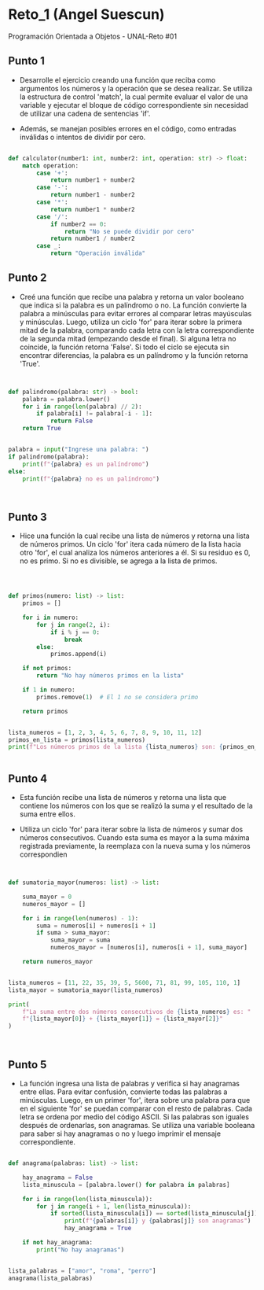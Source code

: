 # Reto_1 (Angel Suescun)
Programación Orientada a Objetos - UNAL-Reto #01

## Punto 1

- Desarrolle el ejercicio creando una función que reciba como argumentos los números y la operación que se desea realizar. Se utiliza la estructura de control 'match', la cual permite evaluar el valor de una variable y ejecutar el bloque de código correspondiente sin necesidad de utilizar una cadena de sentencias 'if'.

- Además, se manejan posibles errores en el código, como entradas inválidas o intentos de dividir por cero.
```python

def calculator(number1: int, number2: int, operation: str) -> float:
    match operation:
        case '+':
            return number1 + number2
        case '-':
            return number1 - number2
        case '*':
            return number1 * number2
        case '/':
            if number2 == 0:
                return "No se puede dividir por cero"
            return number1 / number2
        case _:
            return "Operación inválida"

```

## Punto 2
- Creé una función que recibe una palabra y retorna un valor booleano
que indica si la palabra es un palíndromo o no. La función convierte
la palabra a minúsculas para evitar errores al comparar letras
mayúsculas y minúsculas. Luego, utiliza un ciclo 'for' para iterar
sobre la primera mitad de la palabra, comparando cada letra con la
letra correspondiente de la segunda mitad (empezando desde el final).
Si alguna letra no coincide, la función retorna 'False'. Si todo el
ciclo se ejecuta sin encontrar diferencias, la palabra es un palíndromo
y la función retorna 'True'.

```python


def palindromo(palabra: str) -> bool:
    palabra = palabra.lower()
    for i in range(len(palabra) // 2):
        if palabra[i] != palabra[-i - 1]:
            return False
    return True


palabra = input("Ingrese una palabra: ")
if palindromo(palabra):
    print(f"{palabra} es un palíndromo")
else:
    print(f"{palabra} no es un palíndromo")




```

## Punto 3
- Hice una función la cual recibe una lista de números y retorna una lista
de números primos. Un ciclo 'for' itera cada número de la lista hacia
otro 'for', el cual analiza los números anteriores a él. Si su residuo
es 0, no es primo. Si no es divisible, se agrega a la lista de primos.

```python



def primos(numero: list) -> list:
    primos = []

    for i in numero:
        for j in range(2, i):
            if i % j == 0:
                break
        else:
            primos.append(i)

    if not primos:
        return "No hay números primos en la lista"

    if 1 in numero:
        primos.remove(1)  # El 1 no se considera primo

    return primos


lista_numeros = [1, 2, 3, 4, 5, 6, 7, 8, 9, 10, 11, 12]
primos_en_lista = primos(lista_numeros)
print(f"Los números primos de la lista {lista_numeros} son: {primos_en_lista}")



```

## Punto 4
- Esta función recibe una lista de números y retorna una lista que contiene los
números con los que se realizó la suma y el resultado de la suma entre ellos.

- Utiliza un ciclo 'for' para iterar sobre la lista de números y sumar dos números
consecutivos. Cuando esta suma es mayor a la suma máxima registrada previamente,
la reemplaza con la nueva suma y los números correspondien

```python


def sumatoria_mayor(numeros: list) -> list:

    suma_mayor = 0
    numeros_mayor = []

    for i in range(len(numeros) - 1):
        suma = numeros[i] + numeros[i + 1]
        if suma > suma_mayor:
            suma_mayor = suma
            numeros_mayor = [numeros[i], numeros[i + 1], suma_mayor]

    return numeros_mayor


lista_numeros = [11, 22, 35, 39, 5, 5600, 71, 81, 99, 105, 110, 1]
lista_mayor = sumatoria_mayor(lista_numeros)

print(
    f"La suma entre dos números consecutivos de {lista_numeros} es: "
    f"{lista_mayor[0]} + {lista_mayor[1]} = {lista_mayor[2]}"
)




```
## Punto 5
- La función ingresa una lista de palabras y verifica si hay anagramas
entre ellas. Para evitar confusión, convierte todas las palabras a
minúsculas. Luego, en un primer 'for', itera sobre una palabra para que
en el siguiente 'for' se puedan comparar con el resto de palabras. Cada
letra se ordena por medio del código ASCII. Si las palabras son iguales
después de ordenarlas, son anagramas. Se utiliza una variable booleana para
saber si hay anagramas o no y luego imprimir el mensaje correspondiente.
```python

def anagrama(palabras: list) -> list:

    hay_anagrama = False
    lista_minuscula = [palabra.lower() for palabra in palabras]

    for i in range(len(lista_minuscula)):
        for j in range(i + 1, len(lista_minuscula)):
            if sorted(lista_minuscula[i]) == sorted(lista_minuscula[j]):
                print(f"{palabras[i]} y {palabras[j]} son anagramas")
                hay_anagrama = True

    if not hay_anagrama:
        print("No hay anagramas")


lista_palabras = ["amor", "roma", "perro"]
anagrama(lista_palabras)


```
